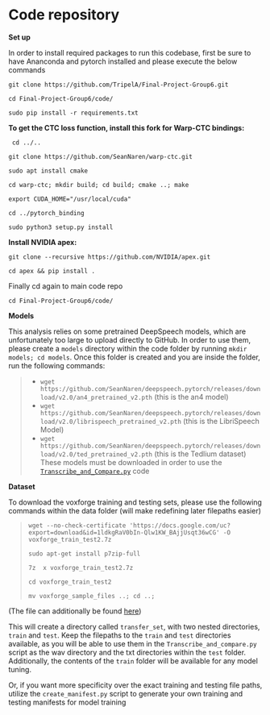 # Code repository
**Set up**

In order to install required packages to run this codebase, first be sure to have Ananconda and pytorch installed and please execute the below commands

`git clone https://github.com/TripelA/Final-Project-Group6.git`

`cd Final-Project-Group6/code/`

`sudo pip install -r requirements.txt`

**To get the CTC loss function, install this fork for Warp-CTC bindings:**

` cd ../..`

`git clone https://github.com/SeanNaren/warp-ctc.git`

`sudo apt install cmake`

`cd warp-ctc; mkdir build; cd build; cmake ..; make`

`export CUDA_HOME="/usr/local/cuda"`

`cd ../pytorch_binding`

`sudo python3 setup.py install`


**Install NVIDIA apex:**

`git clone --recursive https://github.com/NVIDIA/apex.git`

`cd apex && pip install .`

Finally cd again to main code repo

`cd Final-Project-Group6/code/`


**Models**

This analysis relies on some pretrained DeepSpeech models, which are unfortunately too large to upload directly to GitHub. In order to use them, please create a `models` directory within the code folder by running `mkdir models; cd models`. Once this folder is created and you are inside the folder, run the following commands:

> - `wget https://github.com/SeanNaren/deepspeech.pytorch/releases/download/v2.0/an4_pretrained_v2.pth` (this is the an4 model)
> - `wget https://github.com/SeanNaren/deepspeech.pytorch/releases/download/v2.0/librispeech_pretrained_v2.pth` (this is the LibriSpeech Model)
> - `wget https://github.com/SeanNaren/deepspeech.pytorch/releases/download/v2.0/ted_pretrained_v2.pth` (this is the Tedlium dataset)
These models must be downloaded in order to use the [`Transcribe_and_Compare.py`](https://github.com/TripelA/ML2_FinalProject/blob/master/code/Transcribe_and_compare.py) code

**Dataset**

To download the voxforge training and testing sets, please use the following commands within the data folder (will make redefining later filepaths easier)

> `wget --no-check-certificate 'https://docs.google.com/uc?export=download&id=1ldkgRaV0bIn-Qlw1KW_BAjjUsqt36wCG' -O voxforge_train_test2.7z`
>
> `sudo apt-get install p7zip-full`
>
> `7z  x voxforge_train_test2.7z`
>
> `cd voxforge_train_test2`
> 
> `mv voxforge_sample_files ..; cd ..;`


(The file can additionally be found [here](https://drive.google.com/open?id=1ldkgRaV0bIn-Qlw1KW_BAjjUsqt36wCG))

This will create a directory called `transfer_set`, with two nested directories, `train` and `test`. Keep the filepaths to the `train` and `test` directories available, as you will be able to use them in the `Transcribe_and_compare.py` script as the wav directory and the txt directories within the `test` folder. Additionally, the contents of the `train` folder will be available for any model tuning. 


Or, if you want more specificity over the exact training and testing file paths, utilize the `create_manifest.py` script to generate your own training and testing manifests for model training
